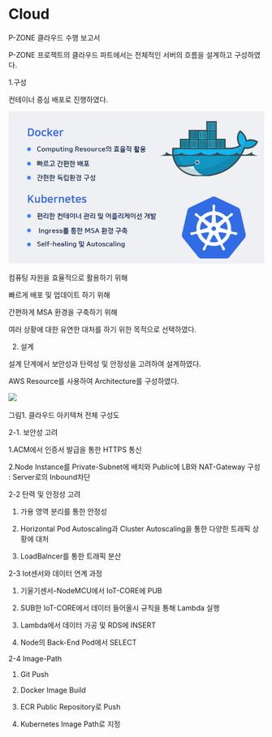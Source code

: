 # Cloud

P-ZONE 클라우드 수행 보고서

P-ZONE 프로젝트의 클라우드 파트에서는 전체적인 서버의 흐름을 설계하고 구성하였다.

1.구성

컨테이너 중심 배포로 진행하였다.

<img src="img/Container.png">

컴퓨팅 자원을 효율적으로 활용하기 위해

빠르게 배포 및 업데이트 하기 위해

간편하게 MSA 환경을 구축하기 위해

여러 상황에 대한 유연한 대처를 하기 위한 목적으로 선택하였다.

2. 설계

설계 단계에서 보안성과 탄력성 및 안정성을 고려하여 설계하였다. 

AWS Resource를 사용하여 Architecture를 구성하였다. 

<img src="https://user-images.githubusercontent.com/112363021/219580453-fdf76954-1a53-4d67-9a18-5e0c9ce550fd.png">

그림1. 클라우드 아키텍쳐 전체 구성도

2-1. 보안성 고려 

1.ACM에서 인증서 발급을 통한 HTTPS 통신

2.Node Instance를 Private-Subnet에 배치와 Public에 LB와 NAT-Gateway 구성 : Server로의 Inbound차단
 
2-2 탄력 및 안정성 고려 

1. 가용 영역 분리를 통한 안정성 

2. Horizontal Pod Autoscaling과 Cluster Autoscaling을 통한 다양한 트래픽 상황에 대처

3. LoadBalncer를 통한 트래픽 분산

2-3 Iot센서와 데이터 연계 과정

1. 기울기센서-NodeMCU에서 IoT-CORE에 PUB

2. SUB한 IoT-CORE에서 데이터 들어올시 규칙을 통해 Lambda 실행

3. Lambda에서 데이터 가공 및 RDS에 INSERT

4. Node의 Back-End Pod에서 SELECT 

2-4 Image-Path

1. Git Push 

2. Docker Image Build

3. ECR Public Repository로 Push

4. Kubernetes Image Path로 지정



